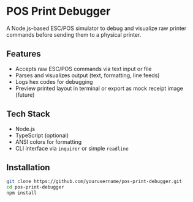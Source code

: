 # POS Print Debugger

A Node.js-based ESC/POS simulator to debug and visualize raw printer commands before sending them to a physical printer.

##  Features

- Accepts raw ESC/POS commands via text input or file
- Parses and visualizes output (text, formatting, line feeds)
- Logs hex codes for debugging
- Preview printed layout in terminal or export as mock receipt image (future)

##  Tech Stack

- Node.js
- TypeScript (optional)
- ANSI colors for formatting
- CLI interface via `inquirer` or simple `readline`

##  Installation

```bash
git clone https://github.com/yourusername/pos-print-debugger.git
cd pos-print-debugger
npm install
